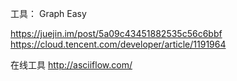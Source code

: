 工具：
Graph Easy


https://juejin.im/post/5a09c43451882535c56c6bbf
https://cloud.tencent.com/developer/article/1191964


在线工具
http://asciiflow.com/












